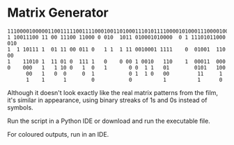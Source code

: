# Matrix Generator

```
111000010000011001111100111100010011010001110101111000010100011100001000111
1 10011100 11 00 11100 11000 0 010  1011 010001010000  0 1 11101011000 010 
1  1 10111 1  01 11 00 011 0   1 1  1 11 0010001 1111    0  01001  110 00  
1    11010 1  11 01 0  111 1   0    0 00 1 0010   110    1  00011  000     
0    000   1   1 10 0   1  0   1       0 0  1 1   01        0101   100     
      00   1   0  0     0  1           0 1  1 0   00         11     1       
      1    1      1        0           0          1          1      0       
```

Although it doesn't look exactly like the real matrix patterns from the film, it's similar in appearance, using binary streaks of 1s and 0s instead of symbols.

Run the script in a Python IDE or download and run the executable file.

For coloured outputs, run in an IDE.